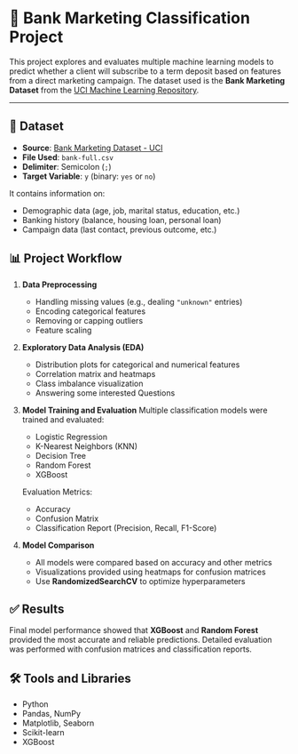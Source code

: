 # 🧠 Bank Marketing Classification Project

This project explores and evaluates multiple machine learning models to predict whether a client will subscribe to a term deposit based on features from a direct marketing campaign. The dataset used is the **Bank Marketing Dataset** from the [UCI Machine Learning Repository](https://archive.ics.uci.edu/dataset/222/bank+marketing).

---

## 📁 Dataset

- **Source**: [Bank Marketing Dataset - UCI](https://archive.ics.uci.edu/dataset/222/bank+marketing)
- **File Used**: `bank-full.csv`
- **Delimiter**: Semicolon (`;`)
- **Target Variable**: `y` (binary: `yes` or `no`)


It contains information on:

- Demographic data (age, job, marital status, education, etc.)
- Banking history (balance, housing loan, personal loan)
- Campaign data (last contact, previous outcome, etc.)

## 📊 Project Workflow

1. **Data Preprocessing**
   - Handling missing values (e.g., dealing `"unknown"` entries)
   - Encoding categorical features
   - Removing or capping outliers
   - Feature scaling

2. **Exploratory Data Analysis (EDA)**
   - Distribution plots for categorical and numerical features
   - Correlation matrix and heatmaps
   - Class imbalance visualization
   - Answering some interested Questions

3. **Model Training and Evaluation**
   Multiple classification models were trained and evaluated:
   
   - Logistic Regression
   - K-Nearest Neighbors (KNN)
   - Decision Tree
   - Random Forest
   - XGBoost

   Evaluation Metrics:
   - Accuracy
   - Confusion Matrix
   - Classification Report (Precision, Recall, F1-Score)

4. **Model Comparison**
   - All models were compared based on accuracy and other metrics
   - Visualizations provided using heatmaps for confusion matrices
   - Use **RandomizedSearchCV** to optimize hyperparameters

## ✅ Results

Final model performance showed that **XGBoost** and **Random Forest** provided the most accurate and reliable predictions. Detailed evaluation was performed with confusion matrices and classification reports.

## 🛠️ Tools and Libraries

- Python
- Pandas, NumPy
- Matplotlib, Seaborn
- Scikit-learn
- XGBoost

